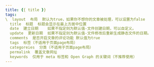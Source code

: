 ```yaml
---
title: {{ title }}
tags:
\  layout  布局  默认为true，如果你不想你的文章被处理，可以设置为false
  title  标题  标题会显示在最上方居中位置     
  date  建立日期    如果不指定则为默认值-文件创建日期，可以自定义。
  update  更新日期  如果不指定则为默认值-文件修改后重新生成静态文件的日期。
  comments  是否开启文章的评论功能 默认值为true
  tags  标签（不适用于页面page布局）
  categoreies  分类（不适用于页面page布局）
  permalink  覆盖文章网址
  keywords  仅用于 meta 标签和 Open Graph 的关键词（不推荐使用）
---
```


